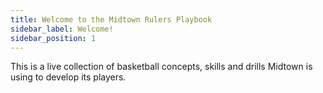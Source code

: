 ```yaml
---
title: Welcome to the Midtown Rulers Playbook
sidebar_label: Welcome!
sidebar_position: 1
---
```

This is a live collection of basketball concepts, skills and drills Midtown is using to develop its players.
